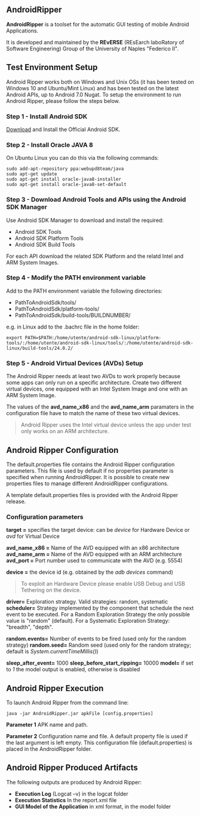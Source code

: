 ## AndroidRipper

**AndroidRipper** is a toolset for the automatic GUI testing of mobile Android Applications.

It is developed and maintained by the **REvERSE** (REsEarch laboRatory of Software Engineering) Group of the University of Naples "Federico II".


## Test Environment Setup

Android Ripper works both on Windows and Unix OSs (it has been tested on Windows 10 and Ubuntu/Mint Linux) and has been tested on the latest Android APIs, up to Android 7.0 Nugat. To setup the environment to run Android Ripper, please follow the steps below. 

### Step 1 - Install Android SDK

[Download](https://developer.android.com/studio/index.html) and Install the Official Android SDK.

### Step 2 - Install Oracle JAVA 8

On Ubuntu Linux you can do this via the following commands:

```
sudo add-apt-repository ppa:webupd8team/java
sudo apt-get update
sudo apt-get install oracle-java8-installer
sudo apt-get install oracle-java8-set-default
```

### Step 3 - Download Android Tools and APIs using the Android SDK Manager

Use Android SDK Manager to download and install the required:
* Android SDK Tools
* Android SDK Platform Tools
* Android SDK Build Tools

For each API download the related SDK Platform and the relatd Intel and ARM System Images.

### Step 4 - Modify the PATH environment variable

Add to the PATH environment variable the following directories:

* PathToAndroidSdk/tools/
* PathToAndroidSdk/platform-tools/
* PathToAndroidSdk/build-tools/BUILDNUMBER/

e.g. in Linux add to the .bachrc file in the home folder:

```
export PATH=$PATH:/home/utente/android-sdk-linux/platform-tools/:/home/utente/android-sdk-linux/tools/:/home/utente/android-sdk-linux/build-tools/24.0.2/
```
### Step 5 - Android Virtual Devices (AVDs) Setup

The Android Ripper needs at least two AVDs to work properly because some apps can only run on a specific architecture. Create two different virtual devices, one equipped with an Intel System Image and one with an ARM System Image.

The values of the **avd_name_x86** and the **avd_name_arm** paramaters in the configuration file have to match the name of these two virtual devices.

> Android Ripper uses the Intel virtual device unless the app under test only works on an ARM architecture.


## Android Ripper Configuration

The default.properties file contains the Android Ripper configuration parameters. This file is used by default if no properties parameter is specified when running AndroidRipper. It is possible to create new properties files to manage different AndroidRipper configurations.

A template default.properties files is provided with the Android Ripper release.

### Configuration parameters

**target =** specifies the target device: can be _device_ for Hardware Device or _avd_ for Virtual Device

**avd_name_x86 =** Name of the AVD equipped with an x86 architecture
**avd_name_arm =** Name of the AVD equipped with an ARM architecture
**avd_port =** Port number used to communicate with the AVD (e.g. 5554)

**device =** the device id (e.g. obtained by the _adb devices_ command)
> To exploit an Hardware Device please enable USB Debug and USB Tethering on the device.

**driver=** Exploration strategy. Valid strategies: random, systematic
**scheduler=** Strategy implemented by the component that schedule the next event to be executed. For a Random Exploration Strategy the only possible value is "random" (default). For a Systematic Exploration Strategy: "breadth", "depth".


**random.events=** Number of events to be fired (used only for the random strategy)
**random.seed=** Random seed (used only for the random strategy; default is _System.currentTimeMillis()_)

**sleep_after_event=** 1000
**sleep_before_start_ripping=** 10000
**model=** if set to _1_ the model output is enabled, otherwise is disabled


## Android Ripper Execution

To launch Android Ripper from the command line:

```
java -jar AndroidRipper.jar apkFile [config.properties]
```

**Parameter 1** APK name and path.

**Parameter 2** Configuration name and file. A default property file is used if the last argument is left empty. This configuration file (default.properties) is placed in the AndroidRipper folder.


## Android Ripper Produced Artifacts

The following outputs are produced by Android Ripper:

* **Execution Log** (Logcat –v) in the logcat folder
* **Execution Statistics** In the report.xml file
* **GUI Model of the Application** in xml format, in the model folder

